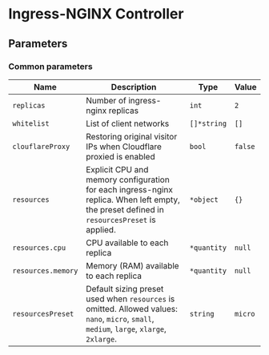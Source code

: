 # Ingress-NGINX Controller

## Parameters

### Common parameters

| Name               | Description                                                                                                                                | Type        | Value   |
| ------------------ | ------------------------------------------------------------------------------------------------------------------------------------------ | ----------- | ------- |
| `replicas`         | Number of ingress-nginx replicas                                                                                                           | `int`       | `2`     |
| `whitelist`        | List of client networks                                                                                                                    | `[]*string` | `[]`    |
| `clouflareProxy`   | Restoring original visitor IPs when Cloudflare proxied is enabled                                                                          | `bool`      | `false` |
| `resources`        | Explicit CPU and memory configuration for each ingress-nginx replica. When left empty, the preset defined in `resourcesPreset` is applied. | `*object`   | `{}`    |
| `resources.cpu`    | CPU available to each replica                                                                                                              | `*quantity` | `null`  |
| `resources.memory` | Memory (RAM) available to each replica                                                                                                     | `*quantity` | `null`  |
| `resourcesPreset`  | Default sizing preset used when `resources` is omitted. Allowed values: `nano`, `micro`, `small`, `medium`, `large`, `xlarge`, `2xlarge`.  | `string`    | `micro` |

